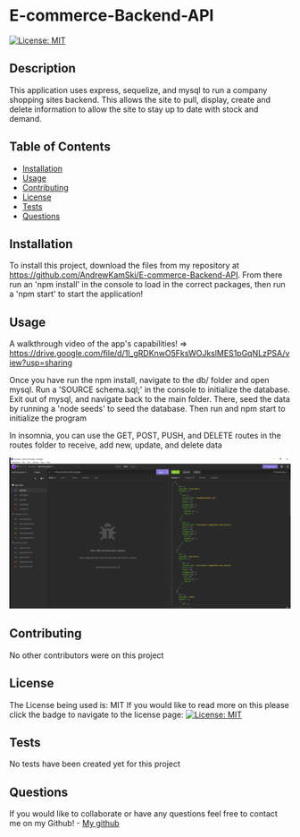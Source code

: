 # E-commerce-Backend-API

[![License: MIT](https://img.shields.io/badge/License-MIT-yellow.svg)](https://opensource.org/licenses/MIT)


## Description

  This application uses express, sequelize, and mysql to run a company shopping sites backend. This allows the site to pull, display, create and delete information
  to allow the site to stay up to date with stock and demand.

  ## Table of Contents

  - [Installation](#installation)
  - [Usage](#usage)
  - [Contributing](#contributing)
  - [License](#license)
  - [Tests](#tests)
  - [Questions](#questions)

  ## Installation

  To install this project, download the files from my repository at https://github.com/AndrewKamSki/E-commerce-Backend-API. From there run an 'npm install' in the console to load in the correct packages, then run a 'npm start' to start the application!

  ## Usage
  A walkthrough video of the app's capabilities! => https://drive.google.com/file/d/1l_gRDKnwO5FksWOJkslMES1pGqNLzPSA/view?usp=sharing

  Once you have run the npm install, navigate to the db/ folder and open mysql. Run a 'SOURCE schema.sql;' in the console to initialize the database. Exit out of mysql, and navigate back to the main folder. There, seed the data by running a 'node seeds' to seed the database. Then run and npm start to initialize the program

  In insomnia, you can use the GET, POST, PUSH, and DELETE routes in the routes folder to receive, add new, update, and delete data

  ![Insomnia find all route for tags](Images/Insomnia-findall.png)


  ## Contributing

  No other contributors were on this project

  ## License
  The License being used is: MIT
  If you would like to read more on this please click the badge to navigate to the license page: 
  [![License: MIT](https://img.shields.io/badge/License-MIT-yellow.svg)](https://opensource.org/licenses/MIT)

  ## Tests

  No tests have been created yet for this project
  
  ## Questions

  If you would like to collaborate or have any questions feel free to contact me on my Github!
    - [My github](https://github.com/AndrewKamSki)
